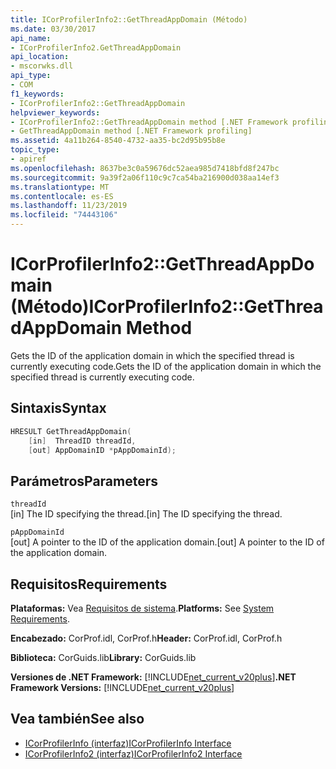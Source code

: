 ```yaml
---
title: ICorProfilerInfo2::GetThreadAppDomain (Método)
ms.date: 03/30/2017
api_name:
- ICorProfilerInfo2.GetThreadAppDomain
api_location:
- mscorwks.dll
api_type:
- COM
f1_keywords:
- ICorProfilerInfo2::GetThreadAppDomain
helpviewer_keywords:
- ICorProfilerInfo2::GetThreadAppDomain method [.NET Framework profiling]
- GetThreadAppDomain method [.NET Framework profiling]
ms.assetid: 4a11b264-8540-4732-aa35-bc2d95b95b8e
topic_type:
- apiref
ms.openlocfilehash: 8637be3c0a59676dc52aea985d7418bfd8f247bc
ms.sourcegitcommit: 9a39f2a06f110c9c7ca54ba216900d038aa14ef3
ms.translationtype: MT
ms.contentlocale: es-ES
ms.lasthandoff: 11/23/2019
ms.locfileid: "74443106"
---
```

# <a name="icorprofilerinfo2getthreadappdomain-method"></a><span data-ttu-id="d7b49-102">ICorProfilerInfo2::GetThreadAppDomain (Método)</span><span class="sxs-lookup"><span data-stu-id="d7b49-102">ICorProfilerInfo2::GetThreadAppDomain Method</span></span>
<span data-ttu-id="d7b49-103">Gets the ID of the application domain in which the specified thread is currently executing code.</span><span class="sxs-lookup"><span data-stu-id="d7b49-103">Gets the ID of the application domain in which the specified thread is currently executing code.</span></span>  
  
## <a name="syntax"></a><span data-ttu-id="d7b49-104">Sintaxis</span><span class="sxs-lookup"><span data-stu-id="d7b49-104">Syntax</span></span>  
  
```cpp  
HRESULT GetThreadAppDomain(  
    [in]  ThreadID threadId,  
    [out] AppDomainID *pAppDomainId);  
```  
  
## <a name="parameters"></a><span data-ttu-id="d7b49-105">Parámetros</span><span class="sxs-lookup"><span data-stu-id="d7b49-105">Parameters</span></span>  
 `threadId`  
 <span data-ttu-id="d7b49-106">[in] The ID specifying the thread.</span><span class="sxs-lookup"><span data-stu-id="d7b49-106">[in] The ID specifying the thread.</span></span>  
  
 `pAppDomainId`  
 <span data-ttu-id="d7b49-107">[out] A pointer to the ID of the application domain.</span><span class="sxs-lookup"><span data-stu-id="d7b49-107">[out] A pointer to the ID of the application domain.</span></span>  
  
## <a name="requirements"></a><span data-ttu-id="d7b49-108">Requisitos</span><span class="sxs-lookup"><span data-stu-id="d7b49-108">Requirements</span></span>  
 <span data-ttu-id="d7b49-109">**Plataformas:** Vea [Requisitos de sistema](../../../../docs/framework/get-started/system-requirements.md).</span><span class="sxs-lookup"><span data-stu-id="d7b49-109">**Platforms:** See [System Requirements](../../../../docs/framework/get-started/system-requirements.md).</span></span>  
  
 <span data-ttu-id="d7b49-110">**Encabezado:** CorProf.idl, CorProf.h</span><span class="sxs-lookup"><span data-stu-id="d7b49-110">**Header:** CorProf.idl, CorProf.h</span></span>  
  
 <span data-ttu-id="d7b49-111">**Biblioteca:** CorGuids.lib</span><span class="sxs-lookup"><span data-stu-id="d7b49-111">**Library:** CorGuids.lib</span></span>  
  
 <span data-ttu-id="d7b49-112">**Versiones de .NET Framework:** [!INCLUDE[net_current_v20plus](../../../../includes/net-current-v20plus-md.md)]</span><span class="sxs-lookup"><span data-stu-id="d7b49-112">**.NET Framework Versions:** [!INCLUDE[net_current_v20plus](../../../../includes/net-current-v20plus-md.md)]</span></span>  
  
## <a name="see-also"></a><span data-ttu-id="d7b49-113">Vea también</span><span class="sxs-lookup"><span data-stu-id="d7b49-113">See also</span></span>

- [<span data-ttu-id="d7b49-114">ICorProfilerInfo (interfaz)</span><span class="sxs-lookup"><span data-stu-id="d7b49-114">ICorProfilerInfo Interface</span></span>](../../../../docs/framework/unmanaged-api/profiling/icorprofilerinfo-interface.md)
- [<span data-ttu-id="d7b49-115">ICorProfilerInfo2 (interfaz)</span><span class="sxs-lookup"><span data-stu-id="d7b49-115">ICorProfilerInfo2 Interface</span></span>](../../../../docs/framework/unmanaged-api/profiling/icorprofilerinfo2-interface.md)
